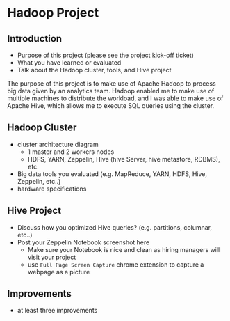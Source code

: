 # Hadoop Project

## Introduction
- Purpose of this project (please see the project kick-off ticket)
- What you have learned or evaluated
- Talk about the Hadoop cluster, tools, and Hive project

The purpose of this project is to make use of Apache Hadoop to process big data given by an analytics team. Hadoop enabled me to make use of multiple machines to distribute the workload, and I was able to make use of Apache Hive, which allows me to execute SQL queries using the cluster.

## Hadoop Cluster
- cluster architecture diagram
    - 1 master and 2 workers nodes
    - HDFS, YARN, Zeppelin, Hive (hive Server, hive metastore, RDBMS), etc.
- Big data tools you evaluated (e.g. MapReduce, YARN, HDFS, Hive, Zeppelin, etc..)
- hardware specifications

## Hive Project
- Discuss how you optimized Hive queries? (e.g. partitions, columnar, etc..)
- Post your Zeppelin Notebook screenshot here
    - Make sure your Notebook is nice and clean as hiring managers will visit your project
    - use `Full Page Screen Capture` chrome extension to capture a webpage as a picture

## Improvements
- at least three improvements